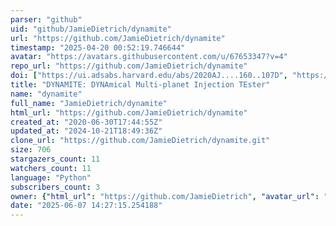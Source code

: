 ```yaml
---
parser: "github"
uid: "github/JamieDietrich/dynamite"
url: "https://github.com/JamieDietrich/dynamite"
timestamp: "2025-04-20 00:52:19.746644"
avatar: "https://avatars.githubusercontent.com/u/67653347?v=4"
repo_url: "https://github.com/JamieDietrich/dynamite"
doi: ["https://ui.adsabs.harvard.edu/abs/2020AJ....160..107D", "https://ui.adsabs.harvard.edu/abs/2025ascl.soft04015D/abstract"]
title: "DYNAMITE: DYNAmical Multi-planet Injection TEster"
name: "dynamite"
full_name: "JamieDietrich/dynamite"
html_url: "https://github.com/JamieDietrich/dynamite"
created_at: "2020-06-30T17:44:55Z"
updated_at: "2024-10-21T18:49:36Z"
clone_url: "https://github.com/JamieDietrich/dynamite.git"
size: 706
stargazers_count: 11
watchers_count: 11
language: "Python"
subscribers_count: 3
owner: {"html_url": "https://github.com/JamieDietrich", "avatar_url": "https://avatars.githubusercontent.com/u/67653347?v=4", "login": "JamieDietrich", "type": "User"}
date: "2025-06-07 14:27:15.254188"
---
```

